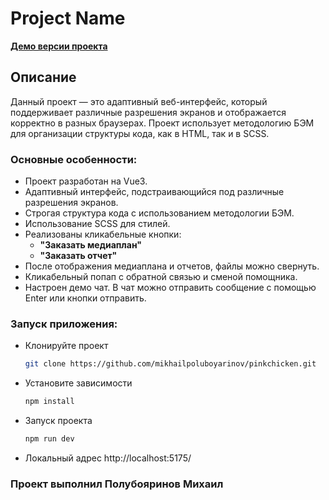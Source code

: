# Project Name

[**Демо версии проекта**](https://pinkchicken.vercel.app/)

## Описание

Данный проект — это адаптивный веб-интерфейс, который поддерживает различные разрешения экранов и отображается корректно в разных браузерах. Проект использует методологию БЭМ для организации структуры кода, как в HTML, так и в SCSS.

### Основные особенности:
- Проект разработан на Vue3.
- Адаптивный интерфейс, подстраивающийся под различные разрешения экранов.
- Строгая структура кода с использованием методологии БЭМ.
- Использование SCSS для стилей.
- Реализованы кликабельные кнопки:
    - **"Заказать медиаплан"**
    - **"Заказать отчет"**
- После отображения медиаплана и отчетов, файлы можно свернуть.
- Кликабельный попап с обратной связью и сменой помощника.
- Настроен демо чат. В чат можно отправить сообщение с помощью Enter или кнопки отправить.

### Запуск приложения:
- Клонируйте проект

   ```bash
   git clone https://github.com/mikhailpoluboyarinov/pinkchicken.git

- Установите зависимости

   ```bash
   npm install

-  Запуск проекта

   ```bash
   npm run dev

-  Локальный адрес http://localhost:5175/ 


### Проект выполнил Полубояринов Михаил



